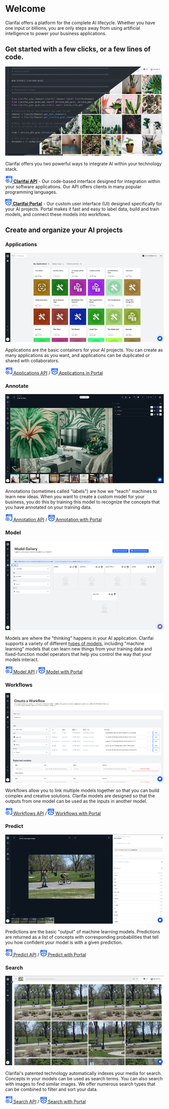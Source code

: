 # Welcome

Clarifai offers a platform for the complete AI lifecycle. Whether you have one input or billions, you are only steps away from using artificial intelligence to power your business applications.

## Get started with a few clicks, or a few lines of code.

![](/images/api_v_portal.jpg)

Clarifai offers you two powerful ways to integrate AI within your technology stack.

[![](/images/api.jpg) **Clarifai API**](../api-guide/api-overview) - Our code-based interface designed for integration within your software applications. Our API offers clients in many popular programming languages.

[![](/images/icon_portal.jpg) **Clarifai Portal**](https://docs.clarifai.com/portal-guide/portal_overview) - Our custom user interface (UI) designed specifically for your AI projects. Portal makes it fast and easy to label data, build and train models, and connect these models into workflows.



## Create and organize your AI projects

### Applications

![](/images/applications_overview.jpg)

Applications are the basic containers for your AI projects. You can create as many applications as you want, and applications can be duplicated or shared with collaborators.


[![](/images/api.jpg) Applications API](../getting-started/applications) /
[![](/images/icon_portal.jpg) Applications in Portal](../getting-started/applications)


### Annotate

![](/images/labeler.jpg)

Annotations \(sometimes called "labels"\) are how we "teach" machines to learn new ideas. When you want to create a custom model for your business, you do this by training this model to recognize the concepts that you have annotated on your training data.

[![](/images/api.jpg) Annotation API](../api-guide/annotate) /
[![](/images/icon_portal.jpg) Annotation with Portal](../portal-guide/annotate)



### Model

![](/images/model_mode.jpg)

Models are where the "thinking" happens in your AI application. Clarifai supports a variety of different [types of models](https://docs.clarifai.com/portal-guide/model/model-types.md), including "machine learning" models that can learn new things from your training data and fixed-function model operators that help you control the way that your models interact.


[![](/images/api.jpg) Model API](../api-guide/model) /
[![](/images/icon_portal.jpg) Model with Portal](../portal-guide/model)



### Workflows

![](/images/workflows.jpg)

Workflows allow you to link multiple models together so that you can build complex and creative solutions. Clarifai models are designed so that the outputs from one model can be used as the inputs in another model.


[![](/images/api.jpg) Workflows API](../api-guide/workflows) /
[![](/images/icon_portal.jpg) Workflows with Portal](../portal-guide/workflows)



### Predict

![](/images/predictions.jpg)

Predictions are the basic "output" of machine learning models. Predictions are returned as a list of concepts with corresponding probabilities that tell you how confident your model is with a given prediction.


[![](/images/api.jpg) Predict API](../api-guide/predict) /
[![](/images/icon_portal.jpg) Predict with Portal](../portal-guide/ppredict)



### Search

![](/images/search.jpg)

Clarifai's patented technology automatically indexes your media for search. Concepts in your models can be used as search terms. You can also search with images to find similar images. We offer numerous search types that can be combined to filter and sort your data.


[![](/images/api.jpg) Search API](../api-guide/predict) /
[![](/images/icon_portal.jpg) Search with Portal](../portal-guide/psearch)
